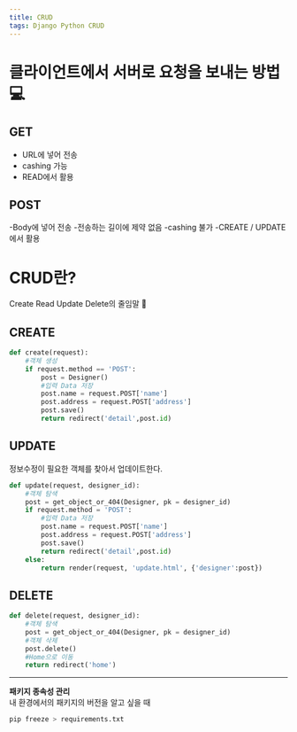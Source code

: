 ```yaml
---
title: CRUD
tags: Django Python CRUD
---
```


클라이언트에서 서버로 요청을 보내는 방법 &#128187;
===
GET
---
- URL에 넣어 전송
- cashing 가능 
- READ에서 활용

POST
---
-Body에 넣어 전송
-전송하는 길이에 제약 없음
-cashing 불가
-CREATE / UPDATE에서 활용

CRUD란?
===
Create Read Update Delete의 줄임말 :star2:

CREATE
---
```python
def create(request):
    #객체 생성
    if request.method == 'POST':
        post = Designer()
        #입력 Data 저장
        post.name = request.POST['name']
        post.address = request.POST['address']
        post.save()
        return redirect('detail',post.id)
```

UPDATE
---
정보수정이 필요한 객체를 찾아서 업데이트한다.  
```python
def update(request, designer_id):
    #객체 탐색
    post = get_object_or_404(Designer, pk = designer_id)
    if request.method = 'POST':
        #입력 Data 저장
        post.name = request.POST['name']
        post.address = request.POST['address']
        post.save()
        return redirect('detail',post.id)
    else:
        return render(request, 'update.html', {'designer':post})

```

DELETE
---
```python
def delete(request, designer_id):
    #객체 탐색
    post = get_object_or_404(Designer, pk = designer_id)
    #객체 삭제
    post.delete()  
    #Home으로 이동
    return redirect('home')
```

---
**패키지 종속성 관리**  
내 환경에서의 패키지의 버전을 알고 싶을 때
```python
pip freeze > requirements.txt
``` 

